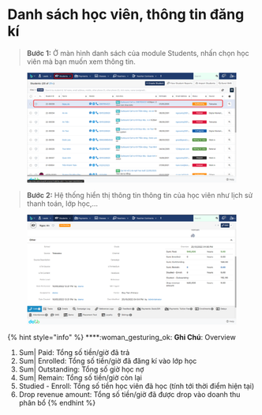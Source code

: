 # Danh sách học viên, thông tin đăng kí

> **Bước 1:** Ở màn hình danh sách của module Students, nhấn chọn học viên mà bạn muốn xem thông tin.

<figure><img src="../../.gitbook/assets/image (27) (2).png" alt=""><figcaption></figcaption></figure>

> **Bước 2:** Hệ thống hiển thị thông tin thông tin của học viên như lịch sử thanh toán, lớp học,…

<figure><img src="../../.gitbook/assets/image (37).png" alt=""><figcaption></figcaption></figure>

{% hint style="info" %}
****:woman\_gesturing\_ok: **Ghi Chú**: Overview

1. Sum| Paid: Tổng số tiền/giờ đã trả
2. Sum| Enrolled: Tổng số tiền/giờ đã đăng kí vào lớp học
3. Sum| Outstanding: Tổng số giờ học nợ
4. Sum| Remain: Tổng số tiền/giờ còn lại &#x20;
5. Studied - Enroll: Tổng số tiền học viên đã học (tính tới thời điểm hiện tại)
6. Drop revenue amount: Tổng số tiền/giờ đã được drop vào doanh thu phân bổ
{% endhint %}

